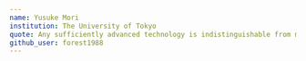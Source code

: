 ```yaml
---
name: Yusuke Mori
institution: The University of Tokyo
quote: Any sufficiently advanced technology is indistinguishable from magic. - Arthur C. Clarke
github_user: forest1988
---
```

